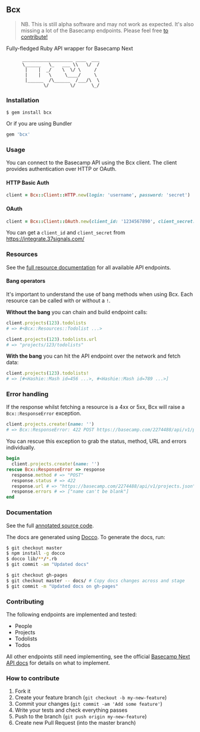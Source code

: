 ## Bcx

> NB. This is still alpha software and may not work as expected. It's also missing a lot of the Basecamp endpoints. Please feel free [to contribute!](#contributing)

Fully-fledged Ruby API wrapper for Basecamp Next

```
      ___________________ ____  ___
      \______   \_   ___ \\   \/  /
       |    |  _/    \  \/ \     /
       |    |   \     \____/     \
       |______  /\______  /___/\  \
              \/        \/      \_/
```

### Installation

```shell
$ gem install bcx
```

Or if you are using Bundler

```ruby
gem 'bcx'
```

### Usage

You can connect to the Basecamp API using the Bcx client. The client provides authentication over HTTP or OAuth.

#### HTTP Basic Auth

```ruby
client = Bcx::Client::HTTP.new(login: 'username', password: 'secret')
```

#### OAuth

```ruby
client = Bcx::Client::OAuth.new(client_id: '1234567890', client_secret: '831994c4170', access_token: 'b02ff9345c3')
```

You can get a `client_id` and `client_secret` from https://integrate.37signals.com/

### Resources

See the [full resource documentation](#todo) for all available API endpoints.

#### Bang operators

It's important to understand the use of bang methods when using Bcx. Each resource can be called with or without a `!`.

**Without the bang** you can chain and build endpoint calls:

```ruby
client.projects(123).todolists
# => #<Bcx::Resources::Todolist ...>

client.projects(123).todolists.url
# => "projects/123/todolists"
```

**With the bang** you can hit the API endpoint over the network and fetch data:

```ruby
client.projects(123).todolists!
# => [#<Hashie::Mash id=456 ...>, #<Hashie::Mash id=789 ...>]
```

### Error handling

If the response whilst fetching a resource is a 4xx or 5xx, Bcx will raise a `Bcx::ResponseError` exception.

```ruby
client.projects.create!(name: '')
# => Bcx::ResponseError: 422 POST https://basecamp.com/2274488/api/v1/projects.json | Errors: name can't be blank
```

You can rescue this exception to grab the status, method, URL and errors individually.

```ruby
begin
  client.projects.create!(name: '')
rescue Bcx::ResponseError => response
  response.method # => "POST"
  response.status # => 422
  response.url # => "https://basecamp.com/2274488/api/v1/projects.json"
  response.errors # => ["name can't be blank"]
end
```

### Documentation

See the full [annotated source code](http://paulspringett.github.io/bcx).

The docs are generated using [Docco](http://jashkenas.github.io/docco/). To generate the docs, run:

```bash
$ git checkout master
$ npm install -g docco
$ docco lib/**/*.rb
$ git commit -am "Updated docs"

$ git checkout gh-pages
$ git checkout master -- docs/ # Copy docs changes across and stage
$ git commit -m "Updated docs on gh-pages"
```

### Contributing

The following endpoints are implemented and tested:

* People
* Projects
* Todolists
* Todos

All other endpoints still need implementing, see the official
[Basecamp Next API docs](https://github.com/37signals/bcx-api) for details on what to implement.

### How to contribute

1. Fork it
2. Create your feature branch (`git checkout -b my-new-feature`)
3. Commit your changes (`git commit -am 'Add some feature'`)
4. Write your tests and check everything passes
5. Push to the branch (`git push origin my-new-feature`)
6. Create new Pull Request (into the master branch)
